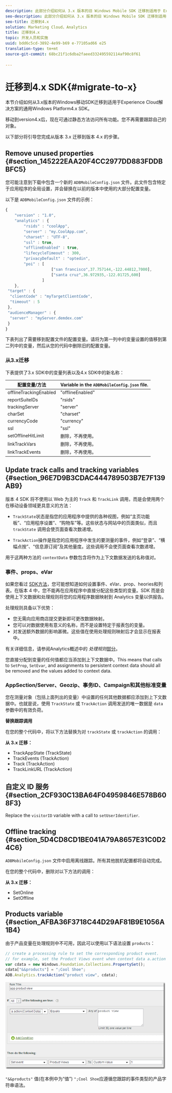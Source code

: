 ```yaml
---
description: 此部分介绍如何从 3.x 版本的旧 Windows Mobile SDK 迁移到适用于 Experience Cloud 解决方案的通用 Windows 平台 4.x SDK。
seo-description: 此部分介绍如何从 3.x 版本的旧 Windows Mobile SDK 迁移到适用于 Experience Cloud 解决方案的通用 Windows 平台 4.x SDK。
seo-title: 迁移到4.x
solution: Marketing Cloud，Analytics
title: 迁移到4.x
topic: 开发人员和实施
uuid: bdd6c5cd-3892-4e99-b69 e-77105ad66 e25
translation-type: tm+mt
source-git-commit: 68bc21f1c6dba2faeed332495592114af90c8f61

---
```



# 迁移到4.x SDK{#migrate-to-x}

本节介绍如何从3.x版本的Windows移动SDK迁移到适用于Experience Cloud解决方案的通用Windows Platform4.x SDK。

移动到version4.x后，现在可通过静态方法访问所有功能。您不再需要跟踪自己的对象。

以下部分将引导您完成从版本 3.x 迁移到版本 4.x 的步骤。

## Remove unused properties {#section_145222EAA20F4CC2977DD883FDDBBFC5}

您可能注意到下载中包含一个新的 `ADBMobileConfig.json` 文件。此文件包含特定于应用程序的全局设置，并会替换在以前的版本中使用的大部分配置变量。

以下是 `ADBMobileConfig.json` 文件的示例：

```js
{ 
    "version" : "1.0", 
    "analytics" : { 
        "rsids" : "coolApp", 
        "server" : "my.CoolApp.com", 
        "charset" : "UTF-8", 
        "ssl" : true, 
        "offlineEnabled" : true, 
        "lifecycleTimeout" : 300, 
        "privacyDefault" : "optedin", 
        "poi" : [ 
                    ["san francisco",37.757144,-122.44812,7000], 
                    ["santa cruz",36.972935,-122.01725,600] 
                ] 
    }, 
 "target" : { 
  "clientCode" : "myTargetClientCode", 
  "timeout" : 5 
 }, 
 "audienceManager" : { 
  "server" : "myServer.demdex.com" 
 } 
}
```

下表列出了需要移到配置文件的配置变量。请将为第一列中的变量设置的值移到第二列中的变量，然后从您的代码中删除旧的配置变量。

### 从3.x迁移

下表提供了3.x SDK中的变量列表以及4.x SDK中的新名称：

| 配置变量/方法 | Variable in the `ADBMobileConfig.json` file. |
|--- |--- |
| offlineTrackingEnabled | "offlineEnabled" |
| reportSuiteIDs | "rsids" |
| trackingServer | "server" |
| charSet | "charset" |
| currencyCode | "currency" |
| ssl | "ssl" |
| setOfflineHitLimit | 删除，不再使用。 |
| linkTrackVars | 删除，不再使用。 |
| linkTrackEvents | 删除，不再使用。 |

## Update track calls and tracking variables {#section_96E7D9B3CDAC444789503B7E7F139AB9}

版本 4 SDK 将不使用以 Web 为主的 `Track` 和 `TrackLink` 调用，而是会使用两个在移动设备领域更具意义的方法：

* `TrackState`状态是指您的应用程序中提供的各种视图，例如“主页功能板”、“应用程序设置”、“购物车”等。这些状态与网站中的页面类似，而且 `trackState` 调用会使页面查看次数递增。

* `TrackAction`操作是指您的应用程序中发生的要测量的事件，例如“登录”、“横幅点按”、“信息源订阅”及其他量度。这些调用不会使页面查看次数递增。

用于这两种方法的 `contextData` 参数包含将作为上下文数据发送的名称值对。

### 事件、props、eVar

如果您看过 [SDK方法](/help/universal-windows/c-configuration/methods.md)，您可能想知道如何设置事件、eVar、prop、heories和列表。在版本 4 中，您不能再在应用程序中直接分配这些类型的变量。SDK 而是会使用上下文数据和处理规则将您的应用程序数据映射到 Analytics 变量以供报告。

处理规则具备以下优势：

* 您无需向应用商店提交更新即可更改数据映射。
* 您可以对数据使用有意义的名称，而不是设置特定于报表包的变量。
* 对发送额外数据的影响甚微。这些值在使用处理规则映射后才会显示在报表中。

有关详细信息，请参阅Analytics概述中的 *处理规则*[部分](/help/universal-windows/analytics/analytics.md)。

您直接分配到变量的任何值都应当添加到上下文数据中。This means that calls to `SetProp`, `SetEvar`, and assignments to persistent context data should all be removed and the values added to context data.

### AppSection/Server、Geozip、事务ID、Campaign和其他标准变量

您在测量对象（包括上面列出的变量）中设置的任何其他数据都应添加到上下文数据中。也就是说，使用 `TrackState` 或 `TrackAction` 调用发送的唯一数据是 `data` 参数中的有效负荷。

**替换跟踪调用**

在您的整个代码中，将以下方法替换为对 `trackState` 或 `trackAction` 的调用：

**从 3.x 迁移：**

* TrackAppState (TrackState)
* TrackEvents (TrackAction)
* Track (TrackAction)
* TrackLinkURL (TrackAction)

## 自定义 ID 服务 {#section_2CF930C13BA64F04959846E578B608F3}

Replace the `visitorID` variable with a call to `setUserIdentifier`.

## Offline tracking {#section_5D4CD8CD1BE041A79A8657E31C0D24C6}

`ADBMobileConfig.json` 文件中启用离线跟踪。所有其他脱机配置都将自动完成。

在您的整个代码中，删除对以下方法的调用：

**从 3.x 迁移：**

* SetOnline
* SetOffline

## Products variable {#section_AFBA36F3718C44D29AF81B9E1056A1B4}

由于产品变量在处理规则中不可用，因此可以使用以下语法设置 `products`：

```js
// create a processing rule to set the corresponding product event. 
// for example, set the Product Views event when context data a.action = "product view" 
var cdata = new Windows.Foundation.Collections.PropertySet(); 
cdata["&&products"] = ";Cool Shoe"; 
ADB.Analytics.trackAction("product view", cdata);
```

![](assets/prod-view.png)

`"&&products"` 值(在本例中为“值”) `";Cool Shoe`应遵循您跟踪的事件类型的产品字符串语法。

